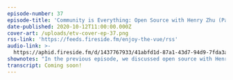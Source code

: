 ```yaml
---
episode-number: 37
episode-title: 'Community is Everything: Open Source with Henry Zhu (Part 2)'
date-published: 2020-10-12T11:00:00.000Z
cover-art: /uploads/etv-cover-ep-37.png
rss-link: 'https://feeds.fireside.fm/enjoy-the-vue/rss'
audio-link: >-
  https://aphid.fireside.fm/d/1437767933/41abfd1d-87a1-43d7-94d9-7fda3a5120e1/7ec3d9b2-ab56-4732-8df4-ec2f269962eb.mp3
shownotes: "In the previous episode, we discussed open source with Henry Zhu, core maintainer of the community-funded compiler,\_Babel. We closed on the responsibilities of an open source maintainer and, in this show, we are continuing our discussion with Henry, starting with what responsibilities do open source maintainers have in terms of shaping the future of the projects that they maintain? Henry also shares his views on governance structures, burnout, focusing on new ideas and making time for side projects, as well as accountability versus ability, the individual versus the group, and free will versus obligation. Tune in today!\n\n**Key Points From This Episode:**\n- Henry opens with the incentive to make things more complicated, instead of simplifying them.\n- Henry’s goal is to help people understand that they have an impact on the language they use.\n- There are different governance structures in open source – boundaries are necessary.\n- Cycles of burnout and why developers feel a sense of obligation to open source projects.\n- From individual contributor to a maintainer role – some things that Henry found useful.\n- What will change the way we do programming is different ideas, not the same ones.\n- Henry is giving himself the freedom to think differently and pay attention to side projects.\n- Balancing accountability and ability – Henry believes he should have freedom of choice, but he also needs to consider external opinion.\n- The individual versus the group – how to distinguish people with distinct views and stories.\n- The different types of maintenance work in open source and why roles are helpful.\n- Just say no – Henry describes the struggle for maintainers and the dichotomy between free will and obligation.\n\n**Tweetables:**\n- “Culturally, everyone wants to make their project viral, but then after that happens, it just becomes a burden. I don't want to discourage people from doing open source. Be more real about what the reality is of what you will feel when it happens.” — @left_pad [0:05:50]\n\n- “The things that are actually going to change how we're going to do programming is something different, not the same thing.” — @left_pad [0:11:30]\n\n- “In open source, maybe we have this good and bad, the whole meritocracy thing, and the whole code is what matters, so why do you care about the person behind it? I think that's good in the sense of it doesn't emphasize people and it shows that it's a group effort. The bad thing in some sense, in terms of funding, would be that the more you make it about the group, the more it feels like no one knows who you are.” — @left_pad [0:17:23]\n\n- “The currency of open source is not the code, because you can reproduce that and consume that as much as possible, and doesn't affect maintainers. The thing that you're affecting is their attention and their time. The more people that consume open source, it might mean more people making issues and consuming more time, but it doesn't mean that those maintainers have to do it.” — @left_pad [0:23:46]\n\n**Links Mentioned in Today’s Episode:**\n- [Henry Zhu on Twitter](https://twitter.com/left_pad?lang=en)\n- [Henry Zhu on GitHub](https://github.com/hzoo)\_\n- [Henry Zhu](https://www.henryzoo.com/)\n- [Hope in Source Podcast](https://hopeinsource.com/)\n- [Maintainers Anonymous Podcast](https://maintainersanonymous.com/)\n- [Babel](https://babeljs.io/)\n- [Enjoy the Vue on Twitter](https://twitter.com/enjoythevuecast?lang=en)\n- [Enjoy the Vue](https://enjoythevue.io/)"
transcript: Coming soon!
---
```

